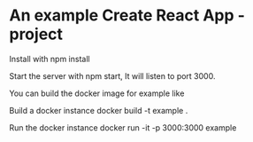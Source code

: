 # An example Create React App -project

Install with npm install

Start the server with npm start,  It will listen to port 3000.

You can build the docker image for example like

Build a docker instance
docker build -t example .

Run the docker instance
docker run -it -p 3000:3000 example